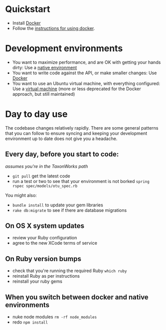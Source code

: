 
# Quickstart

* Install [Docker](https://www.docker.com/get-docker)
* Follow the [instructions for using docker](docker/README.md).

# Development environments

* You want to maximize performance, and are OK with getting your hands dirty: Use a [native environment](native/README.md)
* You want to write code against the API, or make smaller changes: Use [Docker](docker/README.md)
* You want to use an Ubuntu virtual machine, with everything configured: Use a [virtual machine](vm/README.md) (more or less deprecated for the Docker approach, but still maintained)

# Day to day use

The codebase changes relatively rapidly.  There are some general patterns that you can follow to ensure syncing and keeping your development environment up to date does not give you a headache.

## Every day, before you start to code:

_assumes you're in the TaxonWorks path_

* `git pull` get the latest code
* run a test or two to see that your environment is not borked `spring rspec spec/models/otu_spec.rb`

You might also:

* `bundle install` to update your gem libraries
* `rake db:migrate` to see if there are database migrations

## On OS X system updates

* review your Ruby configuration
* agree to the new XCode terms of service

## On Ruby version bumps

* check that you're running the required Ruby `which ruby`
* reinstall Ruby as per instructions
* reinstall your ruby gems

## When you switch between docker and native environments

* nuke node modules `rm -rf node_modules`
* redo `npm install`
